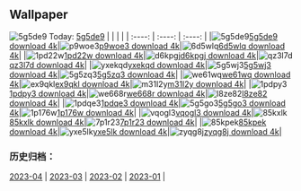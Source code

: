## Wallpaper
![5g5de9](https://w.wallhaven.cc/full/5g/wallhaven-5g5de9.jpg) Today: [5g5de9](https://th.wallhaven.cc/small/5g/5g5de9.jpg)
|      |      |      |
| :----: | :----: | :----: |
|![5g5de9](https://th.wallhaven.cc/small/5g/5g5de9.jpg)[5g5de9 download 4k](https://wallhaven.cc/w/5g5de9)|![p9woe3](https://th.wallhaven.cc/small/p9/p9woe3.jpg)[p9woe3 download 4k](https://wallhaven.cc/w/p9woe3)|![6d5wlq](https://th.wallhaven.cc/small/6d/6d5wlq.jpg)[6d5wlq download 4k](https://wallhaven.cc/w/6d5wlq)|
|![1pd22w](https://th.wallhaven.cc/small/1p/1pd22w.jpg)[1pd22w download 4k](https://wallhaven.cc/w/1pd22w)|![d6kpgj](https://th.wallhaven.cc/small/d6/d6kpgj.jpg)[d6kpgj download 4k](https://wallhaven.cc/w/d6kpgj)|![qz3l7d](https://th.wallhaven.cc/small/qz/qz3l7d.jpg)[qz3l7d download 4k](https://wallhaven.cc/w/qz3l7d)|
|![yxekqd](https://th.wallhaven.cc/small/yx/yxekqd.jpg)[yxekqd download 4k](https://wallhaven.cc/w/yxekqd)|![5g5wj3](https://th.wallhaven.cc/small/5g/5g5wj3.jpg)[5g5wj3 download 4k](https://wallhaven.cc/w/5g5wj3)|![5g5zq3](https://th.wallhaven.cc/small/5g/5g5zq3.jpg)[5g5zq3 download 4k](https://wallhaven.cc/w/5g5zq3)|
|![we61wq](https://th.wallhaven.cc/small/we/we61wq.jpg)[we61wq download 4k](https://wallhaven.cc/w/we61wq)|![ex9qkl](https://th.wallhaven.cc/small/ex/ex9qkl.jpg)[ex9qkl download 4k](https://wallhaven.cc/w/ex9qkl)|![m31l2y](https://th.wallhaven.cc/small/m3/m31l2y.jpg)[m31l2y download 4k](https://wallhaven.cc/w/m31l2y)|
|![1pdpy3](https://th.wallhaven.cc/small/1p/1pdpy3.jpg)[1pdpy3 download 4k](https://wallhaven.cc/w/1pdpy3)|![we668r](https://th.wallhaven.cc/small/we/we668r.jpg)[we668r download 4k](https://wallhaven.cc/w/we668r)|![l8ze82](https://th.wallhaven.cc/small/l8/l8ze82.jpg)[l8ze82 download 4k](https://wallhaven.cc/w/l8ze82)|
|![1pdqe3](https://th.wallhaven.cc/small/1p/1pdqe3.jpg)[1pdqe3 download 4k](https://wallhaven.cc/w/1pdqe3)|![5g5go3](https://th.wallhaven.cc/small/5g/5g5go3.jpg)[5g5go3 download 4k](https://wallhaven.cc/w/5g5go3)|![1p176w](https://th.wallhaven.cc/small/1p/1p176w.jpg)[1p176w download 4k](https://wallhaven.cc/w/1p176w)|
|![vqogl3](https://th.wallhaven.cc/small/vq/vqogl3.jpg)[vqogl3 download 4k](https://wallhaven.cc/w/vqogl3)|![85kxlk](https://th.wallhaven.cc/small/85/85kxlk.jpg)[85kxlk download 4k](https://wallhaven.cc/w/85kxlk)|![7p1r23](https://th.wallhaven.cc/small/7p/7p1r23.jpg)[7p1r23 download 4k](https://wallhaven.cc/w/7p1r23)|
|![85kpek](https://th.wallhaven.cc/small/85/85kpek.jpg)[85kpek download 4k](https://wallhaven.cc/w/85kpek)|![yxe5lk](https://th.wallhaven.cc/small/yx/yxe5lk.jpg)[yxe5lk download 4k](https://wallhaven.cc/w/yxe5lk)|![zyqg8j](https://th.wallhaven.cc/small/zy/zyqg8j.jpg)[zyqg8j download 4k](https://wallhaven.cc/w/zyqg8j)|

### 历史归档：
[2023-04](https://github.com/april-projects/april-wallpaper/tree/main/picture/2023-04/) | [2023-03](https://github.com/april-projects/april-wallpaper/tree/main/picture/2023-03/) | [2023-02](https://github.com/april-projects/april-wallpaper/tree/main/picture/2023-02/) | [2023-01](https://github.com/april-projects/april-wallpaper/tree/main/picture/2023-01/) | 